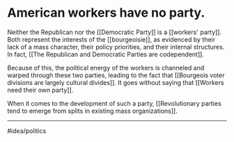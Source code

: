# American workers have no party.
Neither the Republican nor the [[Democratic Party]] is a [[workers' party]]. Both represent the interests of the [[bourgeoisie]], as evidenced by their lack of a mass character, their policy priorities, and their internal structures. In fact, [[The Republican and Democratic Parties are codependent]]. 

Because of this, the political energy of the workers is channeled and warped through these two parties, leading to the fact that [[Bourgeois voter divisions are largely cultural divides]]. It goes without saying that [[Workers need their own party]]. 

When it comes to the development of such a party, [[Revolutionary parties tend to emerge from splits in existing mass organizations]]. 

---
#idea/politics 
